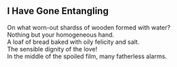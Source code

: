 I Have Gone Entangling
----------------------
On what worn-out shardss of wooden formed with water?  
Nothing but your homogeneous hand.  
A loaf of bread baked with oily felicity and salt.  
The sensible dignity of the love!  
In the middle of the spoiled film, many fatherless alarms.  
